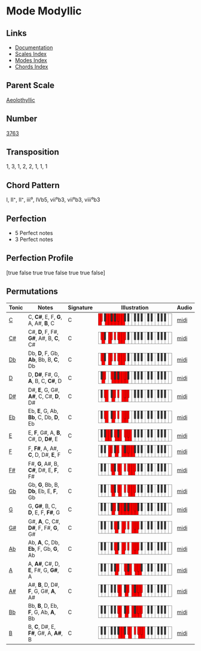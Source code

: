 # Mode Modyllic

## Links

- [Documentation](README.md)
- [Scales Index](Scales.md)
- [Modes Index](Modes.md)
- [Chords Index](Chords.md)

## Parent Scale

[Aeolothyllic](ScaleAeolothyllic.md)

## Number

[3763](https://ianring.com/musictheory/scales/3763)

## Transposition

1, 3, 1, 2, 2, 1, 1, 1

## Chord Pattern

I, II⁺, II⁺, iii⁰, IVb5, vii⁰b3, vii⁰b3, viii⁰b3

## Perfection

- 5 Perfect notes
- 3 Perfect notes

## Perfection Profile

[true false true true false true true false]

## Permutations

| Tonic | Notes | Signature | Illustration | Audio |
|-------|-------|-----------|--------------|-------|
| [C](ModeCNaturalModyllic.md) | C, **C#**, E, F, **G**, A, A#, **B**, C | C | ![CNaturalModyllic](ModeCNaturalModyllic.png) | [midi](https://github.com/edipermadi/music/blob/main/docs/ModeCNaturalModyllic.mid?raw=true) |
| [C#](ModeCSharpModyllic.md) | C#, **D**, F, F#, **G#**, A#, B, **C**, C# | C | ![CSharpModyllic](ModeCSharpModyllic.png) | [midi](https://github.com/edipermadi/music/blob/main/docs/ModeCSharpModyllic.mid?raw=true) |
| [Db](ModeDFlatModyllic.md) | Db, **D**, F, Gb, **Ab**, Bb, B, **C**, Db | C | ![DFlatModyllic](ModeDFlatModyllic.png) | [midi](https://github.com/edipermadi/music/blob/main/docs/ModeDFlatModyllic.mid?raw=true) |
| [D](ModeDNaturalModyllic.md) | D, **D#**, F#, G, **A**, B, C, **C#**, D | C | ![DNaturalModyllic](ModeDNaturalModyllic.png) | [midi](https://github.com/edipermadi/music/blob/main/docs/ModeDNaturalModyllic.mid?raw=true) |
| [D#](ModeDSharpModyllic.md) | D#, **E**, G, G#, **A#**, C, C#, **D**, D# | C | ![DSharpModyllic](ModeDSharpModyllic.png) | [midi](https://github.com/edipermadi/music/blob/main/docs/ModeDSharpModyllic.mid?raw=true) |
| [Eb](ModeEFlatModyllic.md) | Eb, **E**, G, Ab, **Bb**, C, Db, **D**, Eb | C | ![EFlatModyllic](ModeEFlatModyllic.png) | [midi](https://github.com/edipermadi/music/blob/main/docs/ModeEFlatModyllic.mid?raw=true) |
| [E](ModeENaturalModyllic.md) | E, **F**, G#, A, **B**, C#, D, **D#**, E | C | ![ENaturalModyllic](ModeENaturalModyllic.png) | [midi](https://github.com/edipermadi/music/blob/main/docs/ModeENaturalModyllic.mid?raw=true) |
| [F](ModeFNaturalModyllic.md) | F, **F#**, A, A#, **C**, D, D#, **E**, F | C | ![FNaturalModyllic](ModeFNaturalModyllic.png) | [midi](https://github.com/edipermadi/music/blob/main/docs/ModeFNaturalModyllic.mid?raw=true) |
| [F#](ModeFSharpModyllic.md) | F#, **G**, A#, B, **C#**, D#, E, **F**, F# | C | ![FSharpModyllic](ModeFSharpModyllic.png) | [midi](https://github.com/edipermadi/music/blob/main/docs/ModeFSharpModyllic.mid?raw=true) |
| [Gb](ModeGFlatModyllic.md) | Gb, **G**, Bb, B, **Db**, Eb, E, **F**, Gb | C | ![GFlatModyllic](ModeGFlatModyllic.png) | [midi](https://github.com/edipermadi/music/blob/main/docs/ModeGFlatModyllic.mid?raw=true) |
| [G](ModeGNaturalModyllic.md) | G, **G#**, B, C, **D**, E, F, **F#**, G | C | ![GNaturalModyllic](ModeGNaturalModyllic.png) | [midi](https://github.com/edipermadi/music/blob/main/docs/ModeGNaturalModyllic.mid?raw=true) |
| [G#](ModeGSharpModyllic.md) | G#, **A**, C, C#, **D#**, F, F#, **G**, G# | C | ![GSharpModyllic](ModeGSharpModyllic.png) | [midi](https://github.com/edipermadi/music/blob/main/docs/ModeGSharpModyllic.mid?raw=true) |
| [Ab](ModeAFlatModyllic.md) | Ab, **A**, C, Db, **Eb**, F, Gb, **G**, Ab | C | ![AFlatModyllic](ModeAFlatModyllic.png) | [midi](https://github.com/edipermadi/music/blob/main/docs/ModeAFlatModyllic.mid?raw=true) |
| [A](ModeANaturalModyllic.md) | A, **A#**, C#, D, **E**, F#, G, **G#**, A | C | ![ANaturalModyllic](ModeANaturalModyllic.png) | [midi](https://github.com/edipermadi/music/blob/main/docs/ModeANaturalModyllic.mid?raw=true) |
| [A#](ModeASharpModyllic.md) | A#, **B**, D, D#, **F**, G, G#, **A**, A# | C | ![ASharpModyllic](ModeASharpModyllic.png) | [midi](https://github.com/edipermadi/music/blob/main/docs/ModeASharpModyllic.mid?raw=true) |
| [Bb](ModeBFlatModyllic.md) | Bb, **B**, D, Eb, **F**, G, Ab, **A**, Bb | C | ![BFlatModyllic](ModeBFlatModyllic.png) | [midi](https://github.com/edipermadi/music/blob/main/docs/ModeBFlatModyllic.mid?raw=true) |
| [B](ModeBNaturalModyllic.md) | B, **C**, D#, E, **F#**, G#, A, **A#**, B | C | ![BNaturalModyllic](ModeBNaturalModyllic.png) | [midi](https://github.com/edipermadi/music/blob/main/docs/ModeBNaturalModyllic.mid?raw=true) |
